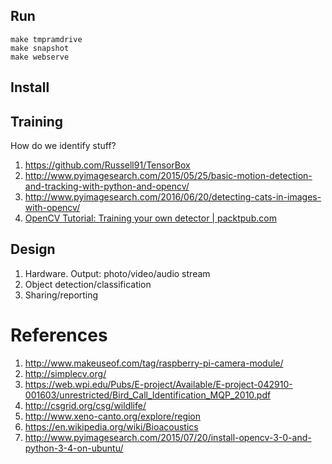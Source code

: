 
## Run

    make tmpramdrive
    make snapshot
    make webserve


## Install


## Training

How do we identify stuff?

1. https://github.com/Russell91/TensorBox
2. http://www.pyimagesearch.com/2015/05/25/basic-motion-detection-and-tracking-with-python-and-opencv/
3. http://www.pyimagesearch.com/2016/06/20/detecting-cats-in-images-with-opencv/
4. [OpenCV Tutorial: Training your own detector | packtpub.com](https://www.youtube.com/watch?v=WEzm7L5zoZE)


## Design

1. Hardware. Output: photo/video/audio stream
2. Object detection/classification
3. Sharing/reporting


# References

1. http://www.makeuseof.com/tag/raspberry-pi-camera-module/
2. http://simplecv.org/
3. https://web.wpi.edu/Pubs/E-project/Available/E-project-042910-001603/unrestricted/Bird_Call_Identification_MQP_2010.pdf
4. http://csgrid.org/csg/wildlife/
5. http://www.xeno-canto.org/explore/region
6. https://en.wikipedia.org/wiki/Bioacoustics
7. http://www.pyimagesearch.com/2015/07/20/install-opencv-3-0-and-python-3-4-on-ubuntu/

